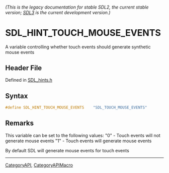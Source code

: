 ###### (This is the legacy documentation for stable SDL2, the current stable version; [SDL3](https://wiki.libsdl.org/SDL3/) is the current development version.)
# SDL_HINT_TOUCH_MOUSE_EVENTS

A variable controlling whether touch events should generate synthetic mouse events

## Header File

Defined in [SDL_hints.h](https://github.com/libsdl-org/SDL/blob/SDL2/include/SDL_hints.h)

## Syntax

```c
#define SDL_HINT_TOUCH_MOUSE_EVENTS    "SDL_TOUCH_MOUSE_EVENTS"
```

## Remarks

This variable can be set to the following values: "0" - Touch events will
not generate mouse events "1" - Touch events will generate mouse events

By default SDL will generate mouse events for touch events

----
[CategoryAPI](CategoryAPI), [CategoryAPIMacro](CategoryAPIMacro)

